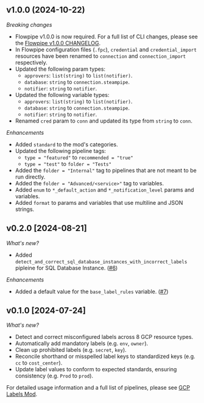 ## v1.0.0 (2024-10-22)

_Breaking changes_

- Flowpipe v1.0.0 is now required. For a full list of CLI changes, please see the [Flowpipe v1.0.0 CHANGELOG](https://flowpipe.io/changelog/flowpipe-cli-v1-0-0).
- In Flowpipe configuration files (`.fpc`), `credential` and `credential_import` resources have been renamed to `connection` and `connection_import` respectively.
- Updated the following param types:
  - `approvers`: `list(string)` to `list(notifier)`.
  - `database`: `string` to `connection.steampipe`.
  - `notifier`: `string` to `notifier`.
- Updated the following variable types:
  - `approvers`: `list(string)` to `list(notifier)`.
  - `database`: `string` to `connection.steampipe`.
  - `notifier`: `string` to `notifier`.
- Renamed `cred` param to `conn` and updated its type from `string` to `conn`.

_Enhancements_

- Added `standard` to the mod's categories.
- Updated the following pipeline tags:
  - `type = "featured"` to `recommended = "true"`
  - `type = "test"` to `folder = "Tests"`
- Added the `folder = "Internal"` tag to pipelines that are not meant to be run directly.
- Added the `folder = "Advanced/<service>"` tag to variables.
- Added `enum` to `*_default_action` and `*_notification_level` params and variables.
- Added `format` to params and variables that use multiline and JSON strings.

## v0.2.0 [2024-08-21]

_What's new?_

- Added `detect_and_correct_sql_database_instances_with_incorrect_labels` pipleine for SQL Database Instance. ([#6](https://github.com/turbot/flowpipe-mod-gcp-labels/pull/6))

_Enhancements_

- Added a default value for the `base_label_rules` variable. ([#7](https://github.com/turbot/flowpipe-mod-gcp-labels/pull/7))

## v0.1.0 [2024-07-24]

_What's new?_

- Detect and correct misconfigured labels across 8 GCP resource types.
- Automatically add mandatory labels (e.g. `env`, `owner`).
- Clean up prohibited labels (e.g. `secret`, `key`).
- Reconcile shorthand or misspelled label keys to standardized keys (e.g. `cc` to `cost_center`).
- Update label values to conform to expected standards, ensuring consistency (e.g. `Prod` to `prod`).

For detailed usage information and a full list of pipelines, please see [GCP Labels Mod](https://hub.flowpipe.io/mods/turbot/gcp_labels).
